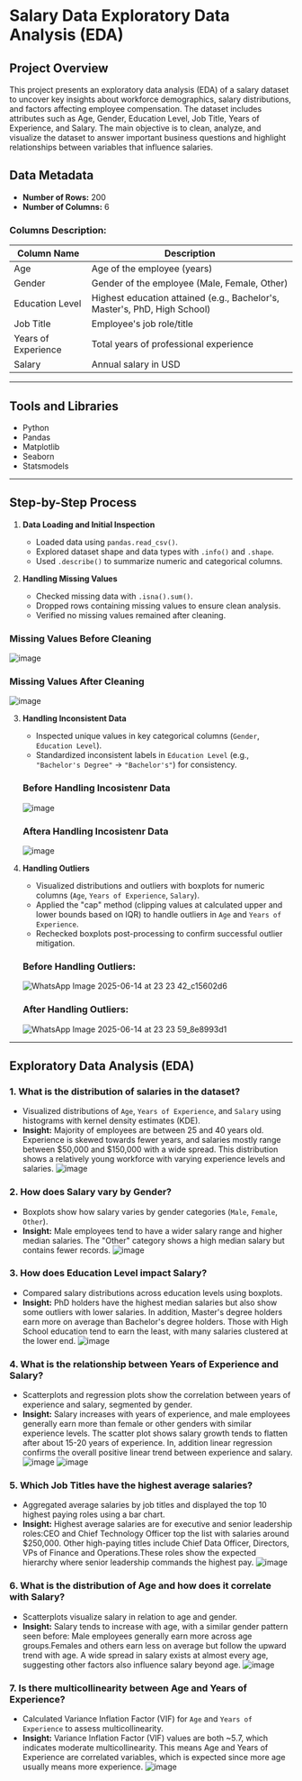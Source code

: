# Salary Data Exploratory Data Analysis (EDA)

## Project Overview
This project presents an exploratory data analysis (EDA) of a salary dataset to uncover key insights about workforce demographics, salary distributions, and factors affecting employee compensation. The dataset includes attributes such as Age, Gender, Education Level, Job Title, Years of Experience, and Salary. The main objective is to clean, analyze, and visualize the dataset to answer important business questions and highlight relationships between variables that influence salaries.

## Data Metadata

- **Number of Rows:** 200  
- **Number of Columns:** 6

### Columns Description:

| Column Name         | Description                                           |
|---------------------|-------------------------------------------------------|
| Age                 | Age of the employee (years)                            |
| Gender              | Gender of the employee (Male, Female, Other)          |
| Education Level     | Highest education attained (e.g., Bachelor's, Master's, PhD, High School) |
| Job Title           | Employee's job role/title                              |
| Years of Experience | Total years of professional experience                |
| Salary              | Annual salary in USD                                   |


---

## Tools and Libraries
- Python
- Pandas
- Matplotlib
- Seaborn
- Statsmodels
---
## Step-by-Step Process

1. **Data Loading and Initial Inspection**  
   - Loaded data using `pandas.read_csv()`.  
   - Explored dataset shape and data types with `.info()` and `.shape`.  
   - Used `.describe()` to summarize numeric and categorical columns.

2. **Handling Missing Values**  
   - Checked missing data with `.isna().sum()`.  
   - Dropped rows containing missing values to ensure clean analysis.  
   - Verified no missing values remained after cleaning.
### Missing Values Before Cleaning
![image](https://github.com/user-attachments/assets/eda85991-549d-4272-8ae7-8b9df6bc70fe)
### Missing Values After Cleaning
![image](https://github.com/user-attachments/assets/cf28f188-81b5-49fd-87ec-32da7ce45cf5)




3. **Handling Inconsistent Data**  
   - Inspected unique values in key categorical columns (`Gender`, `Education Level`).  
   - Standardized inconsistent labels in `Education Level` (e.g., `"Bachelor's Degree"` → `"Bachelor's"`) for consistency.
     
   ### Before Handling Incosistenr Data
   ![image](https://github.com/user-attachments/assets/460cd3f7-08de-461b-9ae8-a733b3e461c0)
   ### Aftera Handling Incosistenr Data
   ![image](https://github.com/user-attachments/assets/e687349d-3f22-4012-bbc7-73f9f6ab9dc1)

   

5. **Handling Outliers**  
   - Visualized distributions and outliers with boxplots for numeric columns (`Age`, `Years of Experience`, `Salary`).  
   - Applied the "cap" method (clipping values at calculated upper and lower bounds based on IQR) to handle outliers in `Age` and `Years of Experience`.  
   - Rechecked boxplots post-processing to confirm successful outlier mitigation.
   ### Before Handling Outliers:
   ![WhatsApp Image 2025-06-14 at 23 23 42_c15602d6](https://github.com/user-attachments/assets/3ac412c9-5a43-4ca8-bb48-ef658abb1ea9)
   ### After Handling Outliers:
    ![WhatsApp Image 2025-06-14 at 23 23 59_8e8993d1](https://github.com/user-attachments/assets/5bf43381-59bf-43dc-b031-b507d127fe81)


---
## Exploratory Data Analysis (EDA)

### 1.  What is the distribution of salaries in the dataset?
- Visualized distributions of `Age`, `Years of Experience`, and `Salary` using histograms with kernel density estimates (KDE).  
- **Insight:** Majority of employees are between 25 and 40 years old. Experience is skewed towards fewer years, and salaries mostly range between $50,000 and $150,000 with a wide spread. This distribution shows a relatively young workforce with varying experience levels and salaries.
  ![image](https://github.com/user-attachments/assets/50327999-6ed0-4ce4-bdb1-e24059715347)


### 2.  How does Salary vary by Gender?
- Boxplots show how salary varies by gender categories (`Male`, `Female`, `Other`).  
- **Insight:** Male employees tend to have a wider salary range and higher median salaries. The "Other" category shows a high median salary but contains fewer records.
  ![image](https://github.com/user-attachments/assets/883d7319-fe8d-47d4-b549-49a4241d67b0)


### 3. How does Education Level impact Salary?
- Compared salary distributions across education levels using boxplots.  
- **Insight:** PhD holders have the highest median salaries but also show some outliers with lower salaries. In addition, Master's degree holders earn more on average than Bachelor's degree holders. Those with High School education tend to earn the least, with many salaries clustered at the lower end.
  ![image](https://github.com/user-attachments/assets/03140480-95a8-48a8-913b-9c2c5379da73)


### 4. What is the relationship between Years of Experience and Salary?
- Scatterplots and regression plots show the correlation between years of experience and salary, segmented by gender.  
- **Insight:** Salary increases with years of experience, and male employees generally earn more than female or other genders with similar experience levels. The scatter plot shows salary growth tends to flatten after about 15-20 years of experience. In, addition linear regression confirms the overall positive linear trend between experience and salary.
  ![image](https://github.com/user-attachments/assets/5447371f-47d9-4629-985a-1e0b10ef2b2e)
  ![image](https://github.com/user-attachments/assets/b5ffe1fd-2ab7-49cc-8da8-c07e56a7e4e0)


### 5. Which Job Titles have the highest average salaries?
- Aggregated average salaries by job titles and displayed the top 10 highest paying roles using a bar chart.  
- **Insight:** Highest average salaries are for executive and senior leadership roles:CEO and Chief Technology Officer top the list with salaries around $250,000. Other high-paying titles include Chief Data Officer, Directors, VPs of Finance and Operations.These roles show the expected hierarchy where senior leadership commands the highest pay.
  ![image](https://github.com/user-attachments/assets/362b4b7a-4a7a-4118-a476-a3e67ea3a7a4)


### 6. What is the distribution of Age and how does it correlate with Salary?
- Scatterplots visualize salary in relation to age and gender.  
- **Insight:** Salary tends to increase with age, with a similar gender pattern seen before: Male employees generally earn more across age groups.Females and others earn less on average but follow the upward trend with age. A wide spread in salary exists at almost every age, suggesting other factors also influence salary beyond age.
  ![image](https://github.com/user-attachments/assets/e6821e33-7307-42f2-9854-4fbe9390866f)


### 7.  Is there multicollinearity between Age and Years of Experience?
- Calculated Variance Inflation Factor (VIF) for `Age` and `Years of Experience` to assess multicollinearity.  
- **Insight:** Variance Inflation Factor (VIF) values are both ~5.7, which indicates moderate multicollinearity. This means Age and Years of Experience are correlated variables, which is expected since more age usually means more experience.
  ![image](https://github.com/user-attachments/assets/19820e43-01bd-4e68-8989-76534987fdd8)


